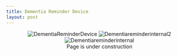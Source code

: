 ```yaml
---
title: Dementia Reminder Device
layout: post
---
```

<div style="text-align: center;">
<img src="https://www.donaldle.com/assets/images/DementiaReminderDevice.JPG" alt="DementiaReminderDevice" /> 
<img src="https://www.donaldle.com/assets/images/Dementiareminderinternal2.JPG" alt="Dementiareminderinternal2"/>
<img src="https://www.donaldle.com/assets/images/Dementiareminderinternal.JPG" alt="Dementiareminderinternal" /> 


</div>
<center>Page is under construction </center>

